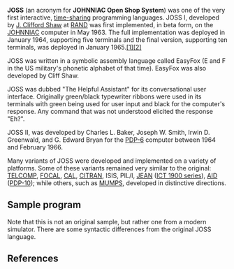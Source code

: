 **JOSS** (an acronym for **JOHNNIAC Open Shop System**) was one of the very first interactive, [time-sharing][0] programming languages. JOSS I, developed by [J. Clifford Shaw][1] at [RAND][2] was first implemented, in beta form, on the [JOHNNIAC][3] computer in May 1963\. The full implementation was deployed in January 1964, supporting five terminals and the final version, supporting ten terminals, was deployed in January 1965\.[\[1\]][4][\[2\]][5]

JOSS was written in a symbolic assembly language called EasyFox (E and F in the US military's phonetic alphabet of that time). EasyFox was also developed by Cliff Shaw.

JOSS was dubbed "The Helpful Assistant" for its conversational user interface. Originally green/black typewriter ribbons were used in its terminals with green being used for user input and black for the computer's response. Any command that was not understood elicited the response "Eh?".

JOSS II, was developed by Charles L. Baker, Joseph W. Smith, Irwin D. Greenwald, and G. Edward Bryan for the [PDP-6][6] computer between 1964 and February 1966\.

Many variants of JOSS were developed and implemented on a variety of platforms. Some of these variants remained very similar to the original: [TELCOMP][7], [FOCAL][8], [CAL][9], [CITRAN][10], ISIS, PIL/I, [JEAN][11] ([ICT 1900 series][12]), [AID][13] ([PDP-10][14]); while others, such as [MUMPS][15], developed in distinctive directions.

## Sample program

Note that this is not an original sample, but rather one from a modern simulator. There are some syntactic differences from the original JOSS language.

## References

[0]: /wiki/Time-sharing "Time-sharing"
[1]: /wiki/Cliff_Shaw "Cliff Shaw"
[2]: /wiki/RAND "RAND"
[3]: /wiki/JOHNNIAC "JOHNNIAC"
[4]: #cite_note-hopl-1
[5]: #cite_note-2
[6]: /wiki/PDP-6 "PDP-6"
[7]: /wiki/TELCOMP "TELCOMP"
[8]: /wiki/FOCAL_(programming_language) "FOCAL (programming language)"
[9]: /wiki/CAL_(Joss_family) "CAL (Joss family)"
[10]: /wiki/CITRAN "CITRAN"
[11]: /wiki/JEAN "JEAN"
[12]: /wiki/ICT_1900_series "ICT 1900 series"
[13]: /w/index.php?title=Algebraic_Interpretive_Dialogue&action=edit&redlink=1 "Algebraic Interpretive Dialogue (page does not exist)"
[14]: /wiki/PDP-10 "PDP-10"
[15]: /wiki/MUMPS "MUMPS"
